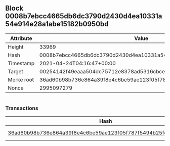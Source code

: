## Block 0008b7ebcc4665db6dc3790d2430d4ea10331a54e914e28a1abe15182b0950bd

Attribute | Value
--- | ---
Height | 33969
Hash | 0008b7ebcc4665db6dc3790d2430d4ea10331a54e914e28a1abe15182b0950bd
Timestamp | 2021-04-24T04:16:47+00:00
Target | 00254142f49eaaa504dc75712e8378ad5316cbcead634704b3734b6271167cc4
Merke root | 36ad60b98b736e864a39f8e4c6be59ae123f05f787f5494b25fc0ec6fc038d80
Nonce | 2995097279

```

```

### Transactions

Hash | Amount
--- | ---
[36ad60b98b736e864a39f8e4c6be59ae123f05f787f5494b25fc0ec6fc038d80](36ad60b98b736e864a39f8e4c6be59ae123f05f787f5494b25fc0ec6fc038d80.md) | 10.00000000 SKEPTI 
